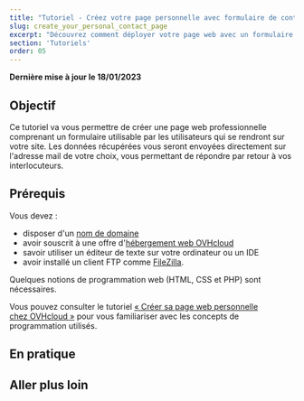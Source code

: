 ```yaml
---
title: "Tutoriel - Créez votre page personnelle avec formulaire de contact"
slug: create_your_personal_contact_page
excerpt: "Découvrez comment déployer votre page web avec un formulaire de contact qui enverra les demandes de vos visiteurs sur votre adresse mail"
section: 'Tutoriels'
order: 05
---
```


**Dernière mise à jour le 18/01/2023**

## Objectif

Ce tutoriel va vous permettre de créer une page web professionnelle comprenant un formulaire utilisable par les utilisateurs qui se rendront sur votre site. Les données récupérées vous seront envoyées directement sur l'adresse mail de votre choix, vous permettant de répondre par retour à vos interlocuteurs.

## Prérequis

Vous devez&nbsp;:

- disposer d'un [nom de domaine](https://www.ovhcloud.com/fr/domains/)
- avoir souscrit à une offre d'[hébergement web OVHcloud](https://www.ovh.com/fr/hebergement-web/)
- savoir utiliser un éditeur de texte sur votre ordinateur ou un IDE
- avoir installé un client FTP comme [FileZilla](https://filezilla-project.org/download.php).

Quelques notions de programmation web (HTML, CSS et PHP) sont nécessaires.

Vous pouvez consulter le tutoriel [«&nbsp;Créer sa page web personnelle chez OVHcloud&nbsp;»](https://docs.ovh.com/fr/hosting/create-your-own-web-page/) pour vous familiariser avec les concepts de programmation utilisés.

## En pratique



## Aller plus loin
